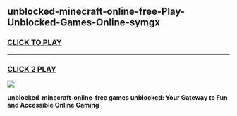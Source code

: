 
## unblocked-minecraft-online-free-Play-Unblocked-Games-Online-symgx
<h3>
<a href="https://premium76.site?title=unblocked-minecraft-online-free&ref=25A">CLICK TO PLAY</a></h3>
<hr>

<h3>
<a href="https://premium76.site?title=unblocked-minecraft-online-free&ref=25A">CLICK 2 PLAY</a>
  
</h3>

<a href="https://premium76.site?title=unblocked-minecraft-online-free&ref=25A"><img src="https://clearcache.store/games.png"></a>


**unblocked-minecraft-online-free games unblocked: Your Gateway to Fun and Accessible Online Gaming**

